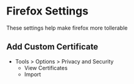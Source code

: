Firefox Settings
================

These settings help make firefox more tollerable



## Add Custom Certificate

* Tools > Options > Privacy and Security
    * View Certificates
    * Import